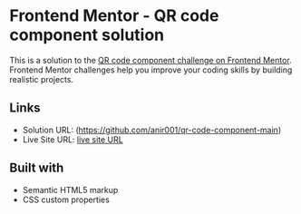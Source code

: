 # Frontend Mentor - QR code component solution

This is a solution to the [QR code component challenge on Frontend Mentor](https://www.frontendmentor.io/challenges/qr-code-component-iux_sIO_H). Frontend Mentor challenges help you improve your coding skills by building realistic projects. 

## Links

- Solution URL: (https://github.com/anir001/qr-code-component-main)
- Live Site URL: [live site URL](https://anir001.github.io/qr-code-component-main/)

## Built with

- Semantic HTML5 markup
- CSS custom properties
